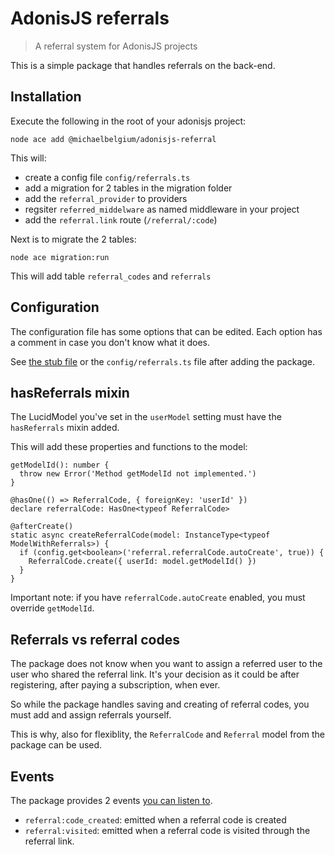 # AdonisJS referrals

> A referral system for AdonisJS projects

This is a simple package that handles referrals on the back-end.

## Installation

Execute the following in the root of your adonisjs project:
```
node ace add @michaelbelgium/adonisjs-referral
```

This will:

* create a config file `config/referrals.ts`
* add a migration for 2 tables in the migration folder
* add the `referral_provider` to providers
* regsiter  `referred_middelware` as named middleware in your project
* add the `referral.link` route (`/referral/:code`)

Next is to migrate the 2 tables:
```
node ace migration:run
```

This will add table `referral_codes` and `referrals`

## Configuration

The configuration file has some options that can be edited. Each option has a comment in case you don't know what it does.

See [the stub file](https://github.com/MichaelBelgium/adonisjs-referral/blob/main/stubs/configs/referrals.stub) or the `config/referrals.ts` file after adding the package.

## hasReferrals mixin

The LucidModel you've set in the `userModel` setting must have the `hasReferrals` mixin added.

This will add these properties and functions to the model:

```TS
getModelId(): number {
  throw new Error('Method getModelId not implemented.')
}

@hasOne(() => ReferralCode, { foreignKey: 'userId' })
declare referralCode: HasOne<typeof ReferralCode>

@afterCreate()
static async createReferralCode(model: InstanceType<typeof ModelWithReferrals>) {
  if (config.get<boolean>('referral.referralCode.autoCreate', true)) {
    ReferralCode.create({ userId: model.getModelId() })
  }
}
```

Important note: if you have `referralCode.autoCreate` enabled, you must override `getModelId`.

## Referrals vs referral codes

The package does not know when you want to assign a referred user to the user who shared the referral link. It's your decision as it could be after registering, after paying a subscription, when ever.

So while the package handles saving and creating of referral codes, you must add and assign referrals yourself. 

This is why, also for flexiblity, the `ReferralCode` and `Referral` model from the package can be used.

## Events

The package provides 2 events [you can listen to](https://docs.adonisjs.com/guides/digging-deeper/emitter).

* `referral:code_created`: emitted when a referral code is created
* `referral:visited`: emitted when a referral code is visited through the referral link.